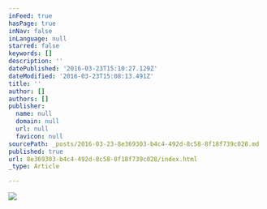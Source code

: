 ```yaml
---
inFeed: true
hasPage: true
inNav: false
inLanguage: null
starred: false
keywords: []
description: ''
datePublished: '2016-03-23T15:10:27.129Z'
dateModified: '2016-03-23T15:08:13.491Z'
title: ''
author: []
authors: []
publisher:
  name: null
  domain: null
  url: null
  favicon: null
sourcePath: _posts/2016-03-23-8e369303-b4c4-492d-8c58-8f18f739c028.md
published: true
url: 8e369303-b4c4-492d-8c58-8f18f739c028/index.html
_type: Article

---
```

![](https://the-grid-user-content.s3-us-west-2.amazonaws.com/e9c97eae-492c-4b7a-bdb0-2e071498fbb7.jpg)